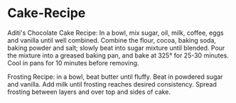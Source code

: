 # Cake-Recipe
Aditi's Chocolate Cake Recipe:
In a bowl, mix sugar, oil, milk, coffee, eggs and vanilla until well combined. 
Combine the flour, cocoa, baking soda, baking powder and salt; slowly beat into sugar mixture until blended.
Pour the mixture into a greased baking pan, and bake at 325° for 25-30 minutes.
Cool in pans for 10 minutes before removing.

Frosting Recipe:
in a bowl, beat butter until fluffy. 
Beat in powdered sugar and vanilla. 
Add milk until frosting reaches desired consistency. 
Spread frosting between layers and over top and sides of cake.
